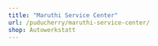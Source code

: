 ```yaml
---
title: "Maruthi Service Center"
url: /puducherry/maruthi-service-center/
shop: Autowerkstatt
---
```

